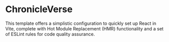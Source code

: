 # ChronicleVerse
This template offers a simplistic configuration to quickly set up React in Vite, complete with Hot Module Replacement (HMR) functionality and a set of ESLint rules for code quality assurance.
